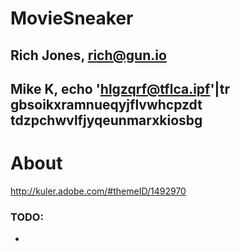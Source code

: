 # MovieSneaker 
## Rich Jones, rich@gun.io
## Mike K, echo 'hlgzqrf@tflca.ipf'|tr gbsoikxramnueqyjflvwhcpzdt tdzpchwvlfjyqeunmarxkiosbg

# About
http://kuler.adobe.com/#themeID/1492970

### TODO:
* 

